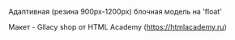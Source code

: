 Адаптивная (резина 900px-1200px) блочная модель на 'float'

Макет - Gllacy shop от HTML Academy (https://htmlacademy.ru)
